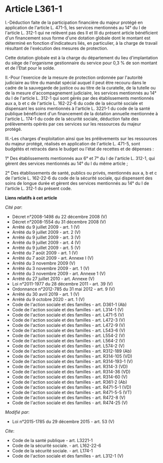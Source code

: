 # Article L361-1

I.-Déduction faite de la participation financière du majeur protégé en application de l'article L. 471-5, les services
mentionnés au 14° du I de l'article L. 312-1 qui ne relèvent pas des II et III du présent article bénéficient d'un
financement sous forme d'une dotation globale dont le montant est déterminé en fonction d'indicateurs liés, en particulier, à
la charge de travail résultant de l'exécution des mesures de protection. 

Cette dotation globale est à la charge du département du lieu d'implantation du siège de l'organisme gestionnaire du service
pour 0,3 % de son montant et de l'Etat pour le solde. 

II.-Pour l'exercice de la mesure de protection ordonnée par l'autorité judiciaire au titre du mandat spécial auquel il peut
être recouru dans le cadre de la sauvegarde de justice ou au titre de la curatelle, de la tutelle ou de la mesure
d'accompagnement judiciaire, les services mentionnés au 14° du I de l'article L. 312-1 qui sont gérés par des établissements
mentionnés aux a, b et c de l'article L. 162-22-6 du code de la sécurité sociale et dispensant les soins mentionnés à
l'article L. 3221-1 du code de la santé publique bénéficient d'un financement de la dotation annuelle mentionnée à l'article
L. 174-1 du code de la sécurité sociale, déduction faite des prélèvements opérés par ces services sur les ressources du
majeur protégé. 

III.-Les charges d'exploitation ainsi que les prélèvements sur les ressources du majeur protégé, réalisés en application de
l'article L. 471-5, sont budgétés et retracés dans le budget ou l'état de recettes et de dépenses : 

1° Des établissements mentionnés aux 6° et 7° du I de l'article L. 312-1, qui gèrent des services mentionnés au 14° du I du
même article ; 

2° Des établissements de santé, publics ou privés, mentionnés aux a, b et c de l'article L. 162-22-6 du code de la sécurité
sociale, qui dispensent des soins de longue durée et gèrent des services mentionnés au 14° du I de l'article L. 312-1 du
présent code.

**Liens relatifs à cet article**

_Cité par_:

  - Décret n°2008-1498 du 22 décembre 2008 (V)
  - Décret n°2008-1554 du 31 décembre 2008 (V)
  - Arrêté du 9 juillet 2009 - art. 1 (V)
  - Arrêté du 9 juillet 2009 - art. 2 (V)
  - Arrêté du 9 juillet 2009 - art. 3 (V)
  - Arrêté du 9 juillet 2009 - art. 4 (V)
  - Arrêté du 9 juillet 2009 - art. 5 (V)
  - Arrêté du 7 août 2009 - art. 1 (V)
  - Arrêté du 7 août 2009 - art. Annexe I (V)
  - Arrêté du 3 novembre 2009 (V)
  - Arrêté du 3 novembre 2009 - art. 1 (V)
  - Arrêté du 3 novembre 2009 - art. Annexe 1 (V)
  - Arrêté du 27 juillet 2010 - art. Annexe (V)
  - Loi n°2011-1977 du 28 décembre 2011 - art. 39 (V)
  - Ordonnance n°2012-785 du 31 mai 2012 - art. 9 (V)
  - Arrêté du 30 avril 2019 - art. 1 (V)
  - Arrêté du 9 octobre 2020 - art. 1 (V)
  - Code de l'action sociale et des familles - art. D361-1 (Ab)
  - Code de l'action sociale et des familles - art. L314-1 (V)
  - Code de l'action sociale et des familles - art. L471-5 (V)
  - Code de l'action sociale et des familles - art. L472-3 (V)
  - Code de l'action sociale et des familles - art. L472-9 (V)
  - Code de l'action sociale et des familles - art. L543-6 (V)
  - Code de l'action sociale et des familles - art. L554-2 (V)
  - Code de l'action sociale et des familles - art. L564-2 (V)
  - Code de l'action sociale et des familles - art. L574-2 (V)
  - Code de l'action sociale et des familles - art. R312-189 (Ab)
  - Code de l'action sociale et des familles - art. R314-105 (VD)
  - Code de l'action sociale et des familles - art. R314-193-1 (V)
  - Code de l'action sociale et des familles - art. R314-3 (VD)
  - Code de l'action sociale et des familles - art. R314-36 (VD)
  - Code de l'action sociale et des familles - art. R314-60 (V)
  - Code de l'action sociale et des familles - art. R361-2 (Ab)
  - Code de l'action sociale et des familles - art. R471-5-1 (VD)
  - Code de l'action sociale et des familles - art. R471-5-5 (VT)
  - Code de l'action sociale et des familles - art. R472-8 (V)
  - Code de l'action sociale et des familles - art. R474-25 (V)

_Modifié par_:

  - Loi n°2015-1785 du 29 décembre 2015 - art. 53 (V)

_Cite_:

  - Code de la santé publique - art. L3221-1
  - Code de la sécurité sociale. - art. L162-22-6
  - Code de la sécurité sociale. - art. L174-1
  - Code de l'action sociale et des familles - art. L312-1 (V)

